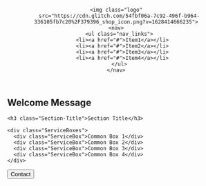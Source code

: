 <!DOCTYPE html>
<html lang="en">

<head>
  <meta charset="utf-8">
  <meta http-equiv="X-UA-Compatible" content="IE=edge">
  <meta name="viewport" content="width=device-width, initial-scale=1">
  <link rel="stylesheet" href="style.css">

</head>

<body>
  <header>

    <img class="logo"
      src="https://cdn.glitch.com/54fbf06a-7c92-496f-b964-336105fb7c20%2F379396_shop_icon.png?v=1628414666235">
    <nav>
      <ul class="nav_links">
        <li><a href="#">Item1</a></li>
        <li><a href="#">Item2</a></li>
        <li><a href="#">Item3</a></li>
        <li><a href="#">Item4</a></li>
      </ul>
    </nav>

  </header>

  <main>
    <section class="MainHeader">
      <h1>Welcome Message</h1>
    </section>

    <h3 class="Section-Title">Section Title</h3>

    <div class="ServiceBoxes">
      <div class="ServiceBox">Common Box 1</div>
      <div class="ServiceBox">Common Box 2</div>
      <div class="ServiceBox">Common Box 3</div>
      <div class="ServiceBox">Common Box 4</div>
    </div>

  </main>
  <footer>
    <a class="Contact" href="#"><button>Contact</button></a>
  </footer>
</body>

</html>
